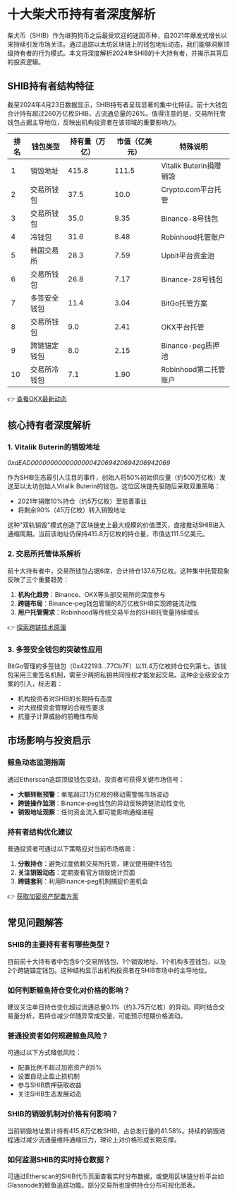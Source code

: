 # 十大柴犬币持有者深度解析

柴犬币（SHIB）作为继狗狗币之后最受欢迎的迷因币种，自2021年爆发式增长以来持续引发市场关注。通过追踪以太坊区块链上的钱包地址动态，我们能够洞察顶级持有者的行为模式。本文将深度解析2024年SHIB的十大持有者，并揭示其背后的投资逻辑。

## SHIB持有者结构特征
截至2024年4月23日数据显示，SHIB持有者呈现显著的集中化特征。前十大钱包合计持有超过260万亿枚SHIB，占流通总量的26%。值得注意的是，交易所托管钱包占据主导地位，反映出机构投资者在该领域的重要影响力。

| 排名 | 钱包类型       | 持有量（万亿） | 市值（亿美元） | 特殊说明               |
|------|----------------|----------------|----------------|------------------------|
| 1    | 销毁地址       | 415.8          | 111.5          | Vitalik Buterin捐赠销毁|
| 2    | 交易所钱包     | 37.5           | 10.0           | Crypto.com平台托管     |
| 3    | 交易所钱包     | 35.0           | 9.35           | Binance-8号钱包        |
| 4    | 冷钱包         | 31.6           | 8.48           | Robinhood托管账户      |
| 5    | 韩国交易所     | 28.3           | 7.59           | Upbit平台资金池        |
| 6    | 交易所钱包     | 26.8           | 7.17           | Binance-28号钱包       |
| 7    | 多签安全钱包   | 11.4           | 3.04           | BitGo托管方案          |
| 8    | 交易所钱包     | 9.0            | 2.41           | OKX平台托管            |
| 9    | 跨链锚定钱包   | 8.0            | 2.15           | Binance-peg质押池      |
| 10   | 交易所冷钱包   | 7.1            | 1.90           | Robinhood第二托管账户  |

👉 [查看OKX最新动态](https://bit.ly/okx_welcome)

## 核心持有者深度解析

### 1. Vitalik Buterin的销毁地址
_0xdEAD000000000000000042069420694206942069_

作为SHIB生态最引人注目的事件，创始人将50%初始供应量（约500万亿枚）发送至以太坊创始人Vitalik Buterin的钱包。这位区块链先驱随后采取双重策略：

- 2021年捐赠10%持仓（约5万亿枚）至慈善事业
- 将剩余90%（45万亿枚）转入销毁地址

这种"双轨销毁"模式创造了区块链史上最大规模的价值湮灭，直接推动SHIB进入通缩周期。当前该地址仍保持415.8万亿枚的持仓量，市值达111.5亿美元。

### 2. 交易所托管体系解析
前十大持有者中，交易所钱包占据6席，合计持仓137.6万亿枚。这种集中托管现象反映了三个重要趋势：

1. **机构化趋势**：Binance、OKX等头部交易所的深度参与
2. **跨链布局**：Binance-peg钱包管理的8万亿枚SHIB实现跨链流动性
3. **用户托管需求**：Robinhood等传统交易平台的SHIB托管量持续增长

👉 [探索跨链技术原理](https://bit.ly/okx_welcome)

### 3. 多签安全钱包的突破性应用
BitGo管理的多签钱包（0x422193...77Cb7F）以11.4万亿枚持仓位列第七。该钱包采用三重签名机制，需至少两把私钥共同授权才能发起交易。这种企业级安全方案的引入，标志着：

- 机构投资者对SHIB的长期持有态度
- 对大规模资金管理的合规性要求
- 抗量子计算威胁的前瞻性布局

## 市场影响与投资启示

### 鲸鱼动态监测指南
通过Etherscan追踪顶级钱包变动，投资者可获得关键市场信号：

- **大额转账预警**：单笔超过1万亿枚的移动需警惕市场波动
- **跨链操作监测**：Binance-peg钱包的异动反映跨链流动性变化
- **销毁地址观察**：任何资金流入都可能影响通缩进程

### 持有者结构优化建议
普通投资者可通过以下策略应对当前市场格局：

1. **分散持仓**：避免过度依赖交易所托管，建议使用硬件钱包
2. **关注销毁动态**：定期查看官方销毁统计页面
3. **跨链套利**：利用Binance-peg机制捕捉价差机会

👉 [获取加密资产配置方案](https://bit.ly/okx_welcome)

## 常见问题解答

### SHIB的主要持有者有哪些类型？
目前前十大持有者中包含6个交易所钱包、1个销毁地址、1个机构多签钱包，以及2个跨链锚定钱包。这种结构显示出机构投资者在SHIB市场中的主导地位。

### 如何判断鲸鱼持仓变化对价格的影响？
建议关注单日持仓变化超过流通总量0.1%（约3.75万亿枚）的异动。同时结合交易量分析，若持仓减少伴随异常成交量，可能预示短期价格波动。

### 普通投资者如何规避鲸鱼风险？
可通过以下方式降低风险：
- 配置比例不超过加密资产的5%
- 设置自动止盈止损机制
- 参与SHIB质押获取收益
- 关注SHIB生态发展动态

### SHIB的销毁机制对价格有何影响？
当前销毁地址累计持有415.8万亿枚SHIB，占总发行量的41.58%。持续的销毁进程通过减少流通量维持通缩压力，理论上对价格形成长期支撑。

### 如何监测SHIB的实时持仓数据？
可通过Etherscan的SHIB代币页面查看实时分布数据，或使用区块链分析平台如Glassnode的鲸鱼追踪功能。部分交易所也提供持仓分布可视化图表。
